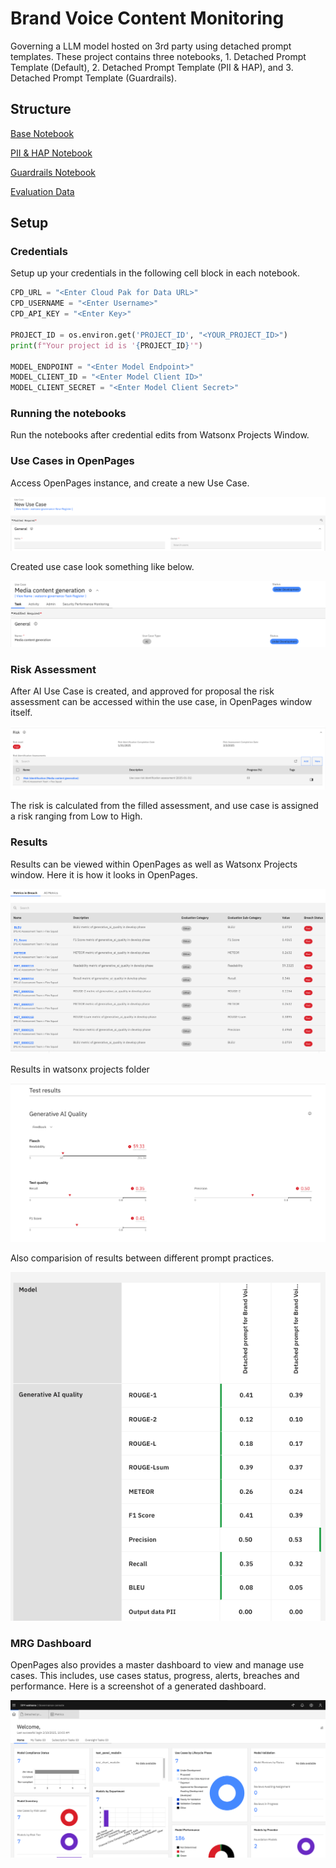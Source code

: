 # Brand Voice Content Monitoring

Governing a LLM model hosted on 3rd party using detached prompt templates. These project contains three notebooks, 1. Detached Prompt Template (Default), 2. Detached Prompt Template (PII & HAP), and 3. Detached Prompt Template (Guardrails).

## Structure

[Base Notebook](Detached_Prompt_Template_Creation_CtebnjVOW.ipynb)

[PII & HAP Notebook](Detached_Prompt_Template_Creation_PII_and_HAP_2IJEHYp-M.ipynb)

[Guardrails Notebook](Detached_Prompt_Template_Creation_with_guardrails_TECIn0waB.ipynb)

[Evaluation Data](ipg_llms_input_outputs%20(1).csv)

## Setup

### Credentials

Setup up your credentials in the following cell block in each notebook.

```py
CPD_URL = "<Enter Cloud Pak for Data URL>"
CPD_USERNAME = "<Enter Username>"
CPD_API_KEY = "<Enter Key>"

PROJECT_ID = os.environ.get('PROJECT_ID', "<YOUR_PROJECT_ID>")
print(f"Your project id is '{PROJECT_ID}'")

MODEL_ENDPOINT = "<Enter Model Endpoint>"
MODEL_CLIENT_ID = "<Enter Model Client ID>"
MODEL_CLIENT_SECRET = "<Enter Model Client Secret>"
```

### Running the notebooks 

Run the notebooks after credential edits from Watsonx Projects Window.


### Use Cases in OpenPages

Access OpenPages instance, and create a new Use Case.

![img](media/setup-use-case.png)

Created use case look something like below.

![img](media/example-use-case.png)

### Risk Assessment

After AI Use Case is created, and approved for proposal the risk assessment can be accessed within the use case, in OpenPages window itself.

![img](media/access-risk-identification.png)

The risk is calculated from the filled assessment, and use case is assigned a risk ranging from Low to High.



### Results

Results can be viewed within OpenPages as well as Watsonx Projects window. Here it is how it looks in OpenPages.

![img](media/results-within-openpages.png)

Results in watsonx projects folder

![img](media/test-results.png)

Also comparision of results between different prompt practices.

![img](media/test-comparision.png)

### MRG Dashboard

OpenPages also provides a master dashboard to view and manage use cases. This includes, use cases status, progress, alerts, breaches and performance. Here is a screenshot of a generated dashboard.


![img](media/mrg-dashboard.png)

